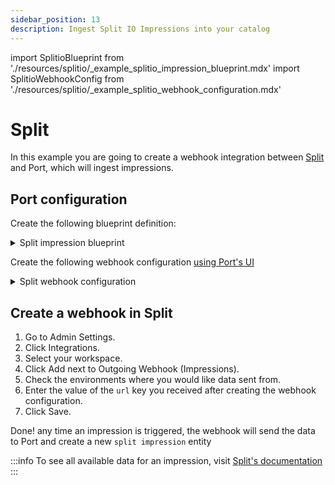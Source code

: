 ```yaml
---
sidebar_position: 13
description: Ingest Split IO Impressions into your catalog
---
```


import SplitioBlueprint from './resources/splitio/\_example_splitio_impression_blueprint.mdx'
import SplitioWebhookConfig from './resources/splitio/\_example_splitio_webhook_configuration.mdx'

# Split

In this example you are going to create a webhook integration between [Split](https://www.split.io/) and Port, which will ingest impressions.

## Port configuration

Create the following blueprint definition:

<details>
<summary>Split impression blueprint</summary>

<SplitioBlueprint/>

</details>


Create the following webhook configuration [using Port's UI](/build-your-software-catalog/sync-data-to-catalog/webhook/?operation=ui#configuring-webhook-endpoints)

<details>

<summary>Split webhook configuration</summary>

1. **Basic details** tab - fill the following details:
   1. Title : `Split Mapper`;
   2. Identifier : `split_mapper`;
   3. Description : `A webhook configuration to map Splitio impressions to Port`;
   4. Icon : `Jenkins`;
2. **Integration configuration** tab - fill the following JQ mapping:

   <SplitioWebhookConfig/>

3. Click **Save** at the bottom of the page.

</details>

## Create a webhook in Split

1. Go to Admin Settings.
2. Click Integrations.
3. Select your workspace.
4. Click Add next to Outgoing Webhook (Impressions).
5. Check the environments where you would like data sent from.
6. Enter the value of the `url` key you received after creating the webhook configuration.
7. Click Save.

Done! any time an impression is triggered, the webhook will send the data to Port and create a new `split impression` entity

:::info
To see all available data for an impression, visit [Split's documentation](https://help.split.io/hc/en-us/articles/360020700232-Webhook-impressions)
:::